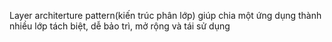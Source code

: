 Layer architerture pattern(kiến trúc phân lớp) giúp chia một ứng dụng thành nhiều lớp tách biệt, dễ bảo trì, mở rộng và tái sử dụng

